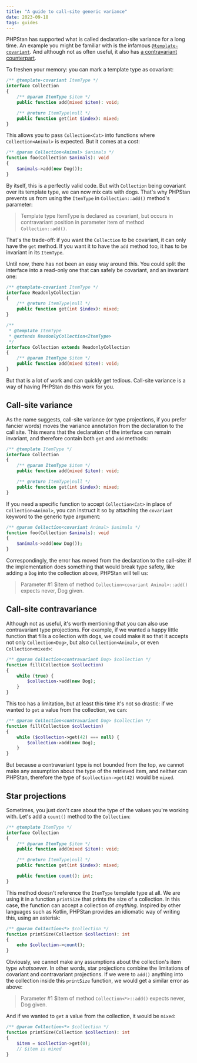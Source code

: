 ```yaml
---
title: "A guide to call-site generic variance"
date: 2023-09-18
tags: guides
---
```

PHPStan has supported what is called declaration-site variance for a long time. An example you might be familiar with is the infamous [`@template-covariant`](/blog/whats-up-with-template-covariant). And although not as often useful, it also has [a contravariant counterpart](https://jiripudil.cz/blog/contravariant-template-types).

To freshen your memory: you can mark a template type as covariant:

```php
/** @template-covariant ItemType */
interface Collection
{
	/** @param ItemType $item */
	public function add(mixed $item): void;

	/** @return ItemType|null */
	public function get(int $index): mixed;
}
```

This allows you to pass `Collection<Cat>` into functions where `Collection<Animal>` is expected. But it comes at a cost:

```php
/** @param Collection<Animal> $animals */
function foo(Collection $animals): void
{
	$animals->add(new Dog());
}
```

By itself, this is a perfectly valid code. But with `Collection` being covariant over its template type, we can now mix cats with dogs. That's why PHPStan prevents us from using the `ItemType` in `Collection::add()` method's parameter:

> Template type ItemType is declared as covariant, but occurs in contravariant position in parameter item of method `Collection::add()`.

That's the trade-off: if you want the `Collection` to be covariant, it can only have the `get` method. If you want it to have the `add` method too, it has to be invariant in its `ItemType`.

Until now, there has not been an easy way around this. You could split the interface into a read-only one that can safely be covariant, and an invariant one:

```php
/** @template-covariant ItemType */
interface ReadonlyCollection
{
	/** @return ItemType|null */
	public function get(int $index): mixed;
}

/**
 * @template ItemType
 * @extends ReadonlyCollection<ItemType>
 */
interface Collection extends ReadonlyCollection
{
	/** @param ItemType $item */
	public function add(mixed $item): void;
}
```

But that is a lot of work and can quickly get tedious. Call-site variance is a way of having PHPStan do this work for you.


## Call-site variance

As the name suggests, call-site variance (or type projections, if you prefer fancier words) moves the variance annotation from the declaration to the call site. This means that the declaration of the interface can remain invariant, and therefore contain both `get` and `add` methods:

```php
/** @template ItemType */
interface Collection
{
	/** @param ItemType $item */
	public function add(mixed $item): void;

	/** @return ItemType|null */
	public function get(int $index): mixed;
}
```

If you need a specific function to accept `Collection<Cat>` in place of `Collection<Animal>`, you can instruct it so by attaching the `covariant` keyword to the generic type argument:

```php
/** @param Collection<covariant Animal> $animals */
function foo(Collection $animals): void
{
	$animals->add(new Dog());
}
```

Correspondingly, the error has moved from the declaration to the call-site: if the implementation does something that would break type safety, like adding a `Dog` into the collection above, PHPStan will tell us:

> Parameter #1 $item of method `Collection<covariant Animal>::add()` expects never, Dog given.


## Call-site contravariance

Although not as useful, it's worth mentioning that you can also use contravariant type projections. For example, if we wanted a happy little function that fills a collection with dogs, we could make it so that it accepts not only `Collection<Dog>`, but also `Collection<Animal>`, or even `Collection<mixed>`:

```php
/** @param Collection<contravariant Dog> $collection */
function fill(Collection $collection)
{
	while (true) {
		$collection->add(new Dog);
	}
}
```

This too has a limitation, but at least this time it's not so drastic: if we wanted to `get` a value from the collection, we can:

```php
/** @param Collection<contravariant Dog> $collection */
function fill(Collection $collection)
{
	while ($collection->get(42) === null) {
		$collection->add(new Dog);
	}
}
```

But because a contravariant type is not bounded from the top, we cannot make any assumption about the type of the retrieved item, and neither can PHPStan, therefore the type of `$collection->get(42)` would be `mixed`.


## Star projections

Sometimes, you just don't care about the type of the values you're working with. Let's add a `count()` method to the `Collection`:

```php
/** @template ItemType */
interface Collection
{
	/** @param ItemType $item */
	public function add(mixed $item): void;

	/** @return ItemType|null */
	public function get(int $index): mixed;

	public function count(): int;
}
```

This method doesn't reference the `ItemType` template type at all. We are using it in a function `printSize` that prints the size of a collection. In this case, the function can accept a collection of _anything_. Inspired by other languages such as Kotlin, PHPStan provides an idiomatic way of writing this, using an asterisk:

```php
/** @param Collection<*> $collection */
function printSize(Collection $collection): int
{
	echo $collection->count();
}
```

Obviously, we cannot make any assumptions about the collection's item type _whatsoever_. In other words, star projections combine the limitations of covariant and contravariant projections. If we were to `add()` anything into the collection inside this `printSize` function, we would get a similar error as above:

> Parameter #1 $item of method `Collection<*>::add()` expects never, Dog given.

And if we wanted to `get` a value from the collection, it would be `mixed`:

```php
/** @param Collection<*> $collection */
function printSize(Collection $collection): int
{
	$item = $collection->get(0);
	// $item is mixed
}
```
